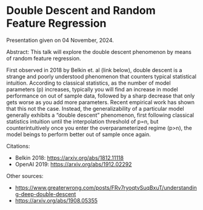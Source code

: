 # Double Descent and Random Feature Regression

Presentation given on 04 November, 2024. 

Abstract: This talk will explore the double descent phenomenon by means of random feature regression. 

First observed in 2018 by Belkin et. al (link below), double descent is a strange and poorly understood phenomenon that counters typical statistical intuition. According to classical statistics, as the number of model parameters (p) increases, typically you will find an increase in model performance on out of sample data, followed by a sharp decrease that only gets worse as you add more parameters. Recent empirical work has shown that this not the case. Instead, the generalizability of a particular model generally exhibits a “double descent” phenomenon, first following classical statistics intuition until the interpolation threshold of p=n, but counterintuitively once you enter the overparameterized regime (p>n), the model beings to perform better out of sample once again. 

Citations: 
* Belkin 2018: https://arxiv.org/abs/1812.11118 
* OpenAI 2019: https://arxiv.org/abs/1912.02292 

Other sources: 
* https://www.greaterwrong.com/posts/FRv7ryoqtvSuqBxuT/understanding-deep-double-descent
* https://arxiv.org/abs/1908.05355 
